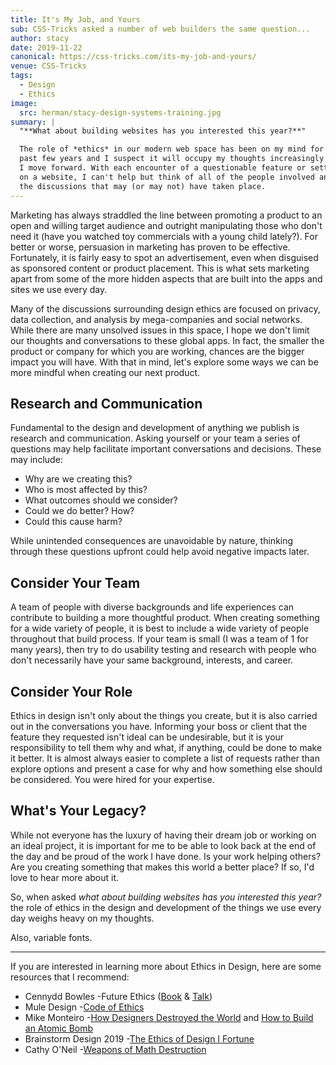 ```yaml
---
title: It's My Job, and Yours
sub: CSS-Tricks asked a number of web builders the same question...
author: stacy
date: 2019-11-22
canonical: https://css-tricks.com/its-my-job-and-yours/
venue: CSS-Tricks
tags:
  - Design
  - Ethics
image:
  src: herman/stacy-design-systems-training.jpg
summary: |
  "**What about building websites has you interested this year?**"

  The role of *ethics* in our modern web space has been on my mind for the
  past few years and I suspect it will occupy my thoughts increasingly as
  I move forward. With each encounter of a questionable feature or setting
  on a website, I can't help but think of all of the people involved and
  the discussions that may (or may not) have taken place.
---
```


Marketing has always straddled the line between promoting a product to
an open and willing target audience and outright manipulating those who
don't need it (have you watched toy commercials with a young child
lately?). For better or worse, persuasion in marketing has proven to be
effective. Fortunately, it is fairly easy to spot an advertisement, even
when disguised as sponsored content or product placement. This is what
sets marketing apart from some of the more hidden aspects that are built
into the apps and sites we use every day.

Many of the discussions surrounding design ethics are focused on
privacy, data collection, and analysis by mega-companies and social
networks. While there are many unsolved issues in this space, I hope we
don't limit our thoughts and conversations to these global apps. In
fact, the smaller the product or company for which you are working,
chances are the bigger impact you will have. With that in mind, let's
explore some ways we can be more mindful when creating our next product.

## Research and Communication

Fundamental to the design and development of anything we publish is
research and communication. Asking yourself or your team a series of
questions may help facilitate important conversations and decisions.
These may include:

- Why are we creating this?
- Who is most affected by this?
- What outcomes should we consider?
- Could we do better? How?
- Could this cause harm?

While unintended consequences are unavoidable by nature, thinking
through these questions upfront could help avoid negative impacts later.

## Consider Your Team

A team of people with diverse backgrounds and life experiences can
contribute to building a more thoughtful product. When creating
something for a wide variety of people, it is best to include a wide
variety of people throughout that build process. If your team is small
(I was a team of 1 for many years), then try to do usability testing and
research with people who don't necessarily have your same background,
interests, and career.

## Consider Your Role

Ethics in design isn't only about the things you create, but it is also
carried out in the conversations you have. Informing your boss or client
that the feature they requested isn't ideal can be undesirable, but it
is your responsibility to tell them why and what, if anything, could be
done to make it better. It is almost always easier to complete a list of
requests rather than explore options and present a case for why and how
something else should be considered. You were hired for your expertise.

## What's Your Legacy?

While not everyone has the luxury of having their dream job or working
on an ideal project, it is important for me to be able to look back at
the end of the day and be proud of the work I have done. Is your work
helping others? Are you creating something that makes this world a
better place? If so, I'd love to hear more about it.

So, when asked *what about building websites has you interested this
year?* the role of ethics in the design and development of the things we
use every day weighs heavy on my thoughts.

Also, variable fonts.

------------------------------------------------------------------------

If you are interested in learning more about Ethics in Design, here are
some resources that I recommend:

- Cennydd Bowles -Future Ethics ([Book] & [Talk])
- Mule Design -[Code of Ethics]
- Mike Monteiro -[How Designers Destroyed the World] and [How to Build
    an Atomic Bomb]
- Brainstorm Design 2019 -[The Ethics of Design I Fortune]
- Cathy O'Neil -[Weapons of Math Destruction]

[Book]: https://www.future-ethics.com/
[Talk]: https://www.youtube.com/watch?v=DfxMv9mIjFU&t=381s
[Code of Ethics]: https://muledesign.com/2017/07/a-designers-code-of-ethics
[How Designers Destroyed the World]: https://vimeo.com/122022963
[How to Build an Atomic Bomb]: https://vimeo.com/268704084
[The Ethics of Design I Fortune]: https://www.youtube.com/watch?v=X24twMoJYt4&
[Weapons of Math Destruction]: https://weaponsofmathdestructionbook.com/

